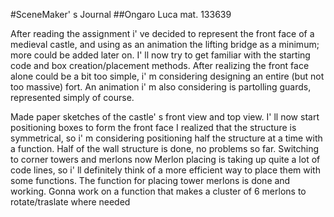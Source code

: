 #SceneMaker' s Journal
##Ongaro Luca mat. 133639

After reading the assignment i' ve decided to represent the front face of a medieval castle, and using as an animation the lifting bridge as a minimum; more could be added later on.
I' ll now try to get familiar with the starting code and box creation/placement methods.
After realizing the front face alone could be a bit too simple, i' m considering designing an entire (but not too massive) fort. An animation i' m also considering is partolling guards, represented simply of course.

Made paper sketches of the castle' s front view and top view.
I' ll now start positioning boxes to form the front face
I realized that the structure is symmetrical, so i' m considering positioning half the structure at a time with a function.
Half of the wall structure is done, no problems so far. Switching to corner towers and merlons now
Merlon placing is taking up quite a lot of code lines, so i' ll definitely think of a more efficient way to place them with some functions.
The function for placing tower merlons is done and working. Gonna work on a function that makes a cluster of 6 merlons to rotate/traslate where needed




